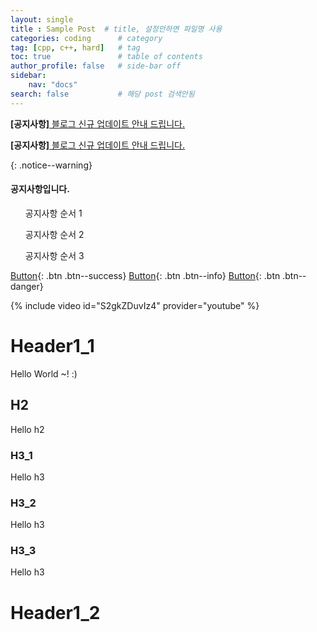 ```yaml
---
layout: single            
title : Sample Post  # title, 설정안하면 파일명 사용
categories: coding      # category
tag: [cpp, c++, hard]   # tag
toc: true               # table of contents
author_profile: false   # side-bar off
sidebar:
    nav: "docs"
search: false           # 해당 post 검색안됨
---
```

<!-- 티가 잘 나지 않아서 아쉽다. -->
**[공지사항]**[ 블로그 신규 업데이트 안내 드립니다. ](https://mmistakes.github.io/minimal-mistakes/docs/quick-start-guide/)

<!-- Notice 기능 추가 -->
<!-- Refer : https://mmistakes.github.io/minimal-mistakes/docs/utility-classes/#notices -->
**[공지사항]**[ 블로그 신규 업데이트 안내 드립니다. ](https://mmistakes.github.io/minimal-mistakes/docs/quick-start-guide/)
<!-- 적용하려는 문장 아랫줄에 추가해줘야한다. -->
{: .notice--warning}

<!-- Notice 여러줄 작성 -->
<div class="notice--success">
<h4>공지사항입니다.</h4>
<ul>공지사항 순서 1</ul>
<ul>공지사항 순서 2</ul>
<ul>공지사항 순서 3</ul>
</div>

[Button](https://naver.com){: .btn .btn--success}
[Button](https://google.com){: .btn .btn--info}
[Button](https://Qussong.github.io){: .btn .btn--danger}

{% include video id="S2gkZDuvIz4" provider="youtube" %}

# Header1_1

Hello World ~! :)

## H2
Hello h2

### H3_1
Hello h3

### H3_2
Hello h3

### H3_3
Hello h3


# Header1_2
